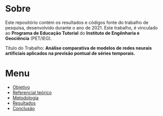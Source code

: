 # Sobre
Este repositório contém os resultados e códigos fonte do trabalho de pesquisa, desenvolvido durante o ano de 2021. Este trabalho, é vinculado ao **Programa de Educação Tutorial** do **Instituto de Engênharia e Geociência** (PET/IEG).

Título do Trabalho: **Análise comparativa de modelos de redes neurais artificiais aplicados na previsão pontual de séries temporais.**

# Menu

+ [Objetivo]()
+ [Referencial teórico]()
+ [Metodologia]()
+ [Resultados]()
+ [Conclusão]()

